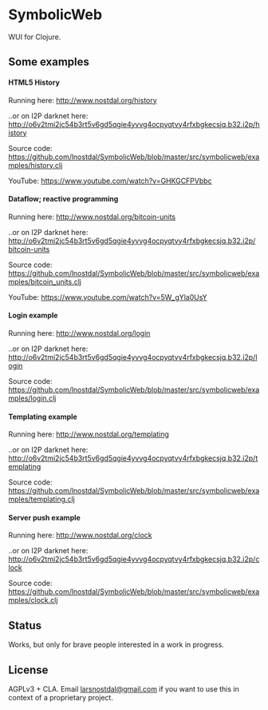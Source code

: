 # SymbolicWeb

WUI for Clojure.



## Some examples


#### HTML5 History

Running here: http://www.nostdal.org/history

..or on I2P darknet here: http://o6v2tmi2jc54b3rt5v6gd5qgie4yvvg4ocpyqtvy4rfxbgkecsjq.b32.i2p/history

Source code: https://github.com/lnostdal/SymbolicWeb/blob/master/src/symbolicweb/examples/history.clj

YouTube: https://www.youtube.com/watch?v=GHKGCFPVbbc


#### Dataflow; reactive programming

Running here: http://www.nostdal.org/bitcoin-units

..or on I2P darknet here: http://o6v2tmi2jc54b3rt5v6gd5qgie4yvvg4ocpyqtvy4rfxbgkecsjq.b32.i2p/bitcoin-units

Source code: https://github.com/lnostdal/SymbolicWeb/blob/master/src/symbolicweb/examples/bitcoin_units.clj

YouTube: https://www.youtube.com/watch?v=5W_gYla0UsY


#### Login example

Running here: http://www.nostdal.org/login

..or on I2P darknet here: http://o6v2tmi2jc54b3rt5v6gd5qgie4yvvg4ocpyqtvy4rfxbgkecsjq.b32.i2p/login

Source code: https://github.com/lnostdal/SymbolicWeb/blob/master/src/symbolicweb/examples/login.clj


#### Templating example

Running here: http://www.nostdal.org/templating

..or on I2P darknet here: http://o6v2tmi2jc54b3rt5v6gd5qgie4yvvg4ocpyqtvy4rfxbgkecsjq.b32.i2p/templating

Source code: https://github.com/lnostdal/SymbolicWeb/blob/master/src/symbolicweb/examples/templating.clj


#### Server push example

Running here: http://www.nostdal.org/clock

..or on I2P darknet here: http://o6v2tmi2jc54b3rt5v6gd5qgie4yvvg4ocpyqtvy4rfxbgkecsjq.b32.i2p/clock

Source code: https://github.com/lnostdal/SymbolicWeb/blob/master/src/symbolicweb/examples/clock.clj



## Status

Works, but only for brave people interested in a work in progress.



## License

AGPLv3 + CLA. Email larsnostdal@gmail.com if you want to use this in context of a proprietary project.

